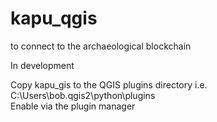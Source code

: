 # kapu_qgis
to connect to the archaeological blockchain

In development    

Copy kapu_gis to the QGIS plugins directory i.e. C:\Users\bob\.qgis2\python\plugins  
Enable via the plugin manager
